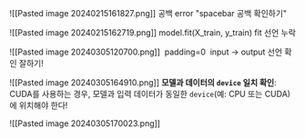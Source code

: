  ![[Pasted image 20240215161827.png]]
공백 error "spacebar 공백 확인하기"




![[Pasted image 20240215162719.png]]
model.fit(X_train, y_train) fit 선언 누락




![[Pasted image 20240305120700.png]]
 padding=0 
 input -> output  선언 확인 잘하기!



![[Pasted image 20240305164910.png]]
**모델과 데이터의 `device` 일치 확인**: CUDA를 사용하는 경우, 모델과 입력 데이터가 동일한 `device`(예: CPU 또는 CUDA)에 위치해야 한다!




![[Pasted image 20240305170023.png]]
